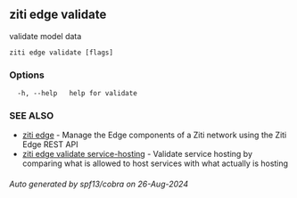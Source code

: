 ## ziti edge validate

validate model data

```
ziti edge validate [flags]
```

### Options

```
  -h, --help   help for validate
```

### SEE ALSO

* [ziti edge](../edge.md)	 - Manage the Edge components of a Ziti network using the Ziti Edge REST API
* [ziti edge validate service-hosting](service-hosting/service-hosting.md)	 - Validate service hosting by comparing what is allowed to host services with what actually is hosting

###### Auto generated by spf13/cobra on 26-Aug-2024
